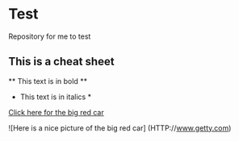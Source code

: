 # Test


Repository for me to test


## This is a cheat sheet

** This text is in bold ** 

* This text is in italics *

[Click here for the big red car](HTTP://www.youtube.com)

![Here is a nice picture of the big red car] (HTTP://www.getty.com)

